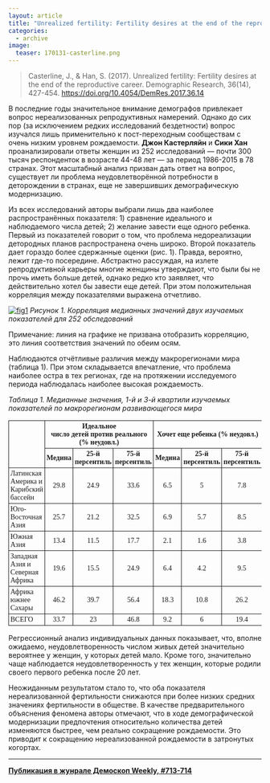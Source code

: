 ```yaml
---
layout: article
title: "Unrealized fertility: Fertility desires at the end of the reproductive career"
categories: 
  - archive
image:
  teaser: 170131-casterline.png
---
```


> Casterline, J., & Han, S. (2017). Unrealized fertility: Fertility desires at the end of the reproductive career. Demographic Research, 36(14), 427-454. https://doi.org/10.4054/DemRes.2017.36.14

В последние годы значительное внимание демографов привлекает вопрос нереализованных репродуктивных намерений. Однако до сих пор (за исключением редких исследований бездетности) вопрос изучался лишь применительно к пост-переходным сообществам с очень низким уровнем рождаемости. **Джон Кастерляйн** и **Сики Хан** проанализировали ответы женщин из 252 исследований — почти 300 тысяч респонденток в возрасте 44-48 лет — за период 1986-2015 в 78 странах. Этот масштабный анализ призван дать ответ на вопрос, существует ли проблема неудовлетворённой потребности в деторождении в странах, еще не завершивших демографическую модернизацию.

Из всех исследований авторы выбрали лишь два наиболее распространённых показателя: 1) сравнение идеального и наблюдаемого числа детей; 2) желание завести еще одного ребенка. Первый из показателей говорит о том, что проблема недореализации детородных планов распространена очень широко. Второй показатель дает гораздо более сдержанные оценки (рис. 1). Правда, вероятно, лежит где-то посередине. Абстрактно рассуждая, на излете репродуктивной карьеры многие женщины утверждают, что были бы не прочь иметь больше детей, однако редко кто заявляет, что действительно хотел бы завести еще детей. При этом положительная корреляция между показателями выражена отчетливо.

[![fig1][f1]][f1] 
*Рисунок 1. Корреляция медианных значений двух изучаемых показателей для 252 обследований*

Примечание: линия на графике не призвана отобразить корреляцию, это линия соответствия значений по обеим осям.

Наблюдаются отчётливые различия между макрорегионами мира (таблица 1). При этом складывается впечатление, что проблема наиболее остра в тех регионах, где на протяжении исследуемого периода наблюдалась наиболее высокая рождаемость.

*Таблица 1. Медианные значения, 1-й и 3-й квартили изучаемых показателей по макрорегионам развивающегося мира*
<style type="text/css">
.tg  {border-collapse:collapse;border-spacing:0;}
.tg td{font-family:Arial, sans-serif;font-size:14px;padding:3px 3px;border-style:solid;border-width:1px;overflow:hidden;word-break:normal;}
.tg th{font-family:Arial, sans-serif;font-size:14px;font-weight:normal;padding:3px 3px;border-style:solid;border-width:1px;overflow:hidden;word-break:normal;}
.tg .tg-ls8f{font-family:Georgia, serif !important;}
.tg .tg-oa1s{font-weight:bold;font-family:Georgia, serif !important;}
.tg .tg-jrsh{font-family:Georgia, serif !important;;text-align:center}
.tg .tg-lyle{font-weight:bold;font-family:Georgia, serif !important;;text-align:center}
</style>
<table class="tg">
  <tr>
    <th class="tg-oa1s" rowspan="2"></th>
    <th class="tg-lyle" colspan="3">Идеальное<br>  число детей против реального (% неудовл.)</th>
    <th class="tg-lyle" colspan="3">Хочет еще ребенка (% неудовл.)</th>
    <th class="tg-lyle" rowspan="2">Число обследований</th>
  </tr>
  <tr>
    <td class="tg-lyle">Медина</td>
    <td class="tg-lyle">25-й персентиль</td>
    <td class="tg-lyle">75-й персентиль</td>
    <td class="tg-lyle">Медина</td>
    <td class="tg-lyle">25-й персентиль</td>
    <td class="tg-lyle">75-й персентиль</td>
  </tr>
  <tr>
    <td class="tg-ls8f">Латинская Америка и<br>  Карибский бассейн</td>
    <td class="tg-jrsh">29.8</td>
    <td class="tg-jrsh">24.9</td>
    <td class="tg-jrsh">33.6</td>
    <td class="tg-jrsh">6.5</td>
    <td class="tg-jrsh">5</td>
    <td class="tg-jrsh">7.8</td>
    <td class="tg-jrsh">53</td>
  </tr>
  <tr>
    <td class="tg-ls8f">Юго-Восточная Азия</td>
    <td class="tg-jrsh">25.7</td>
    <td class="tg-jrsh">21.2</td>
    <td class="tg-jrsh">32.5</td>
    <td class="tg-jrsh">6.9</td>
    <td class="tg-jrsh">5.7</td>
    <td class="tg-jrsh">8.5</td>
    <td class="tg-jrsh">20</td>
  </tr>
  <tr>
    <td class="tg-ls8f">Южная Азия</td>
    <td class="tg-jrsh">13.4</td>
    <td class="tg-jrsh">11.5</td>
    <td class="tg-jrsh">17.7</td>
    <td class="tg-jrsh">2.1</td>
    <td class="tg-jrsh">1.6</td>
    <td class="tg-jrsh">3.8</td>
    <td class="tg-jrsh">19</td>
  </tr>
  <tr>
    <td class="tg-ls8f">Западная Азия и Северная<br>  Африка</td>
    <td class="tg-jrsh">19.6</td>
    <td class="tg-jrsh">15.5</td>
    <td class="tg-jrsh">24.9</td>
    <td class="tg-jrsh">6.4</td>
    <td class="tg-jrsh">4.2</td>
    <td class="tg-jrsh">9.5</td>
    <td class="tg-jrsh">36</td>
  </tr>
  <tr>
    <td class="tg-ls8f">Африка южнее Сахары</td>
    <td class="tg-jrsh">46.2</td>
    <td class="tg-jrsh">39.7</td>
    <td class="tg-jrsh">56.4</td>
    <td class="tg-jrsh">18.3</td>
    <td class="tg-jrsh">10.8</td>
    <td class="tg-jrsh">26.2</td>
    <td class="tg-jrsh">124</td>
  </tr>
  <tr>
    <td class="tg-ls8f">ВСЕГО</td>
    <td class="tg-jrsh">33.7</td>
    <td class="tg-jrsh">23</td>
    <td class="tg-jrsh">46.8</td>
    <td class="tg-jrsh">9.2</td>
    <td class="tg-jrsh">6</td>
    <td class="tg-jrsh">19.4</td>
    <td class="tg-jrsh">252</td>
  </tr>
</table>

Регрессионный анализ индивидуальных данных показывает, что, вполне ожидаемо, неудовлетворенность числом живых детей значительно вероятнее у женщин, у которых детей мало. Кроме того, значительно чаще наблюдается неудовлетворенность у тех женщин, которые родили своего первого ребенка после 20 лет.

Неожиданным результатом стало то, что оба показателя нереализованной фертильности снижаются при более низких средних значениях фертильности в обществе. В качестве предварительного объяснения феномена авторы отмечают, что в ходе демографической модернизации предпочтения относительно количества детей изменяются быстрее, чем реально сокращение рождаемости. Это приводит к сокращению нереализованной рождаемости в затронутых когортах.

[f1]: /dem-digest/images/2017/713-fig-01.png


***
**[Публикация в жунрале Демоскоп Weekly, #713-714](http://demoscope.ru/weekly/2017/0713/digest01.php)**
